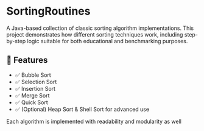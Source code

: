    # SortingRoutines

A Java-based collection of classic sorting algorithm implementations. This project demonstrates how different sorting techniques work, including step-by-step logic suitable for both educational and benchmarking purposes.
  
## 🚀 Features 
 
- ✅ Bubble Sort
- ✅ Selection Sort
- ✅ Insertion Sort 
- ✅ Merge Sort  
- ✅ Quick Sort
- ✅ (Optional) Heap Sort & Shell Sort for advanced use   
   
Each algorithm is implemented with readability and modularity as well      
     
   
       
     
     
   
    
     
  
   
 
